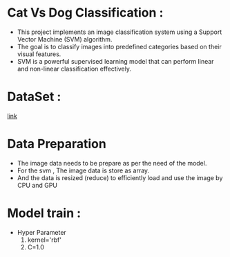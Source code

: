 # Cat Vs Dog Classification : 
- This project implements an image classification system using a Support Vector Machine (SVM) algorithm.
- The goal is to classify images into predefined categories based on their visual features.
- SVM is a powerful supervised learning model that can perform linear and non-linear classification effectively.

# DataSet :
[link](https://www.kaggle.com/c/dogs-vs-cats/data)

# Data Preparation
- The image data needs to be prepare as per the need of the model.
- For the svm , The image data is store as array.
- And the data is resized (reduce) to efficiently load and use the image by CPU and GPU

# Model train :
- Hyper Parameter
   1. kernel='rbf'
   2. C=1.0
 
